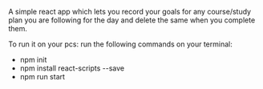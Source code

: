 A simple react app which lets you record your goals for any course/study plan you are following for the day and delete the same when you complete them.

To run it on your pcs: 
run the following commands on your terminal:
 - npm init
 - npm install react-scripts --save
 - npm run start
 
